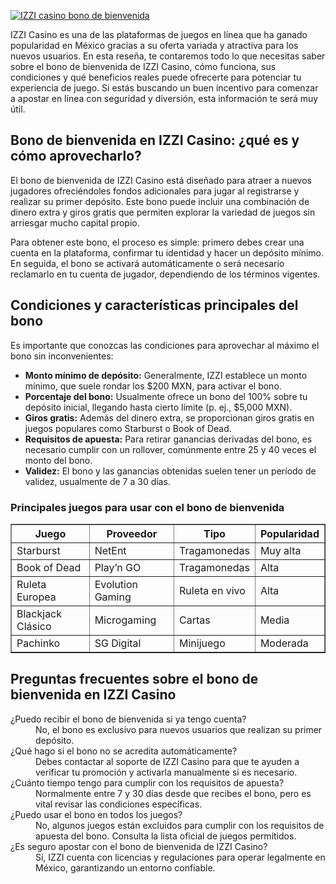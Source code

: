 [![IZZI casino bono de bienvenida](https://123-caf.pages.dev/gitsignup.png)](https://vrmoo.ru/Bt82HjjY)

<div>   <p>IZZI Casino es una de las plataformas de juegos en línea que ha ganado popularidad en México gracias a su oferta variada y atractiva para los nuevos usuarios. En esta reseña, te contaremos todo lo que necesitas saber sobre el bono de bienvenida de IZZI Casino, cómo funciona, sus condiciones y qué beneficios reales puede ofrecerte para potenciar tu experiencia de juego. Si estás buscando un buen incentivo para comenzar a apostar en línea con seguridad y diversión, esta información te será muy útil.</p>    <h2>Bono de bienvenida en IZZI Casino: ¿qué es y cómo aprovecharlo?</h2>   <p>El bono de bienvenida de IZZI Casino está diseñado para atraer a nuevos jugadores ofreciéndoles fondos adicionales para jugar al registrarse y realizar su primer depósito. Este bono puede incluir una combinación de dinero extra y giros gratis que permiten explorar la variedad de juegos sin arriesgar mucho capital propio.</p>   <p>Para obtener este bono, el proceso es simple: primero debes crear una cuenta en la plataforma, confirmar tu identidad y hacer un depósito mínimo. En seguida, el bono se activará automáticamente o será necesario reclamarlo en tu cuenta de jugador, dependiendo de los términos vigentes.</p>    <h2>Condiciones y características principales del bono</h2>   <p>Es importante que conozcas las condiciones para aprovechar al máximo el bono sin inconvenientes:</p>   <ul>     <li><strong>Monto mínimo de depósito:</strong> Generalmente, IZZI establece un monto mínimo, que suele rondar los $200 MXN, para activar el bono.</li>     <li><strong>Porcentaje del bono:</strong> Usualmente ofrece un bono del 100% sobre tu depósito inicial, llegando hasta cierto límite (p. ej., $5,000 MXN).</li>     <li><strong>Giros gratis:</strong> Además del dinero extra, se proporcionan giros gratis en juegos populares como Starburst o Book of Dead.</li>     <li><strong>Requisitos de apuesta:</strong> Para retirar ganancias derivadas del bono, es necesario cumplir con un rollover, comúnmente entre 25 y 40 veces el monto del bono.</li>     <li><strong>Validez:</strong> El bono y las ganancias obtenidas suelen tener un período de validez, usualmente de 7 a 30 días.</li>   </ul>    <h3>Principales juegos para usar con el bono de bienvenida</h3>   <table border="1" cellpadding="6" cellspacing="0" style="border-collapse:collapse; width:100%; max-width:600px;">     <thead>       <tr>         <th>Juego</th>         <th>Proveedor</th>         <th>Tipo</th>         <th>Popularidad</th>       </tr>     </thead>     <tbody>       <tr>         <td>Starburst</td>         <td>NetEnt</td>         <td>Tragamonedas</td>         <td>Muy alta</td>       </tr>       <tr>         <td>Book of Dead</td>         <td>Play’n GO</td>         <td>Tragamonedas</td>         <td>Alta</td>       </tr>       <tr>         <td>Ruleta Europea</td>         <td>Evolution Gaming</td>         <td>Ruleta en vivo</td>         <td>Alta</td>       </tr>       <tr>         <td>Blackjack Clásico</td>         <td>Microgaming</td>         <td>Cartas</td>         <td>Media</td>       </tr>       <tr>         <td>Pachinko</td>         <td>SG Digital</td>         <td>Minijuego</td>         <td>Moderada</td>       </tr>     </tbody>   </table>    <h2>Preguntas frecuentes sobre el bono de bienvenida en IZZI Casino</h2>   <dl>     <dt>¿Puedo recibir el bono de bienvenida si ya tengo cuenta?</dt>     <dd>No, el bono es exclusivo para nuevos usuarios que realizan su primer depósito.</dd>      <dt>¿Qué hago si el bono no se acredita automáticamente?</dt>     <dd>Debes contactar al soporte de IZZI Casino para que te ayuden a verificar tu promoción y activarla manualmente si es necesario.</dd>      <dt>¿Cuánto tiempo tengo para cumplir con los requisitos de apuesta?</dt>     <dd>Normalmente entre 7 y 30 días desde que recibes el bono, pero es vital revisar las condiciones específicas.</dd>      <dt>¿Puedo usar el bono en todos los juegos?</dt>     <dd>No, algunos juegos están excluidos para cumplir con los requisitos de apuesta del bono. Consulta la lista oficial de juegos permitidos.</dd>      <dt>¿Es seguro apostar con el bono de bienvenida de IZZI Casino?</dt>     <dd>Sí, IZZI cuenta con licencias y regulaciones para operar legalmente en México, garantizando un entorno confiable.</dd>   </dl> </div>